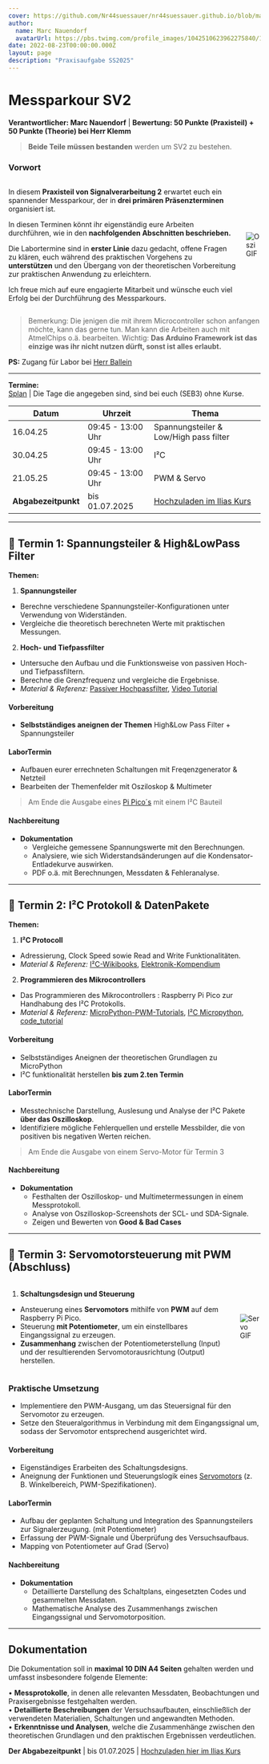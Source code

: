 ```yaml
---
cover: https://github.com/Nr44suessauer/nr44suessauer.github.io/blob/main/nuxt-app/assets/pictures/schaltungen/oszi.jpg?raw=true
author:
  name: Marc Nauendorf
  avatarUrl: https://pbs.twimg.com/profile_images/1042510623962275840/1Iw_Mvud_400x400.jpg
date: 2022-08-23T00:00:00.000Z
layout: page
description: "Praxisaufgabe SS2025"
---
```


# Messparkour SV2

**Verantwortlicher: Marc Nauendorf** | **Bewertung: 50 Punkte (Praxisteil) + 50 Punkte (Theorie) bei Herr Klemm**  

<blockquote>
  <p><strong>Beide Teile müssen bestanden</strong> werden um SV2 zu bestehen.</p>
</blockquote>

### **Vorwort**

<div style="display: flex; align-items: center; gap: 20px;">
<div>

In diesem **Praxisteil von Signalverarbeitung 2** erwartet euch ein spannender Messparkour, der in **drei primären Präsenzterminen** organisiert ist.

In diesen Terminen könnt ihr eigenständig eure Arbeiten durchführen, wie in den **nachfolgenden Abschnitten beschrieben.**

Die Labortermine sind in **erster Linie** dazu gedacht, offene Fragen zu klären, euch während des praktischen Vorgehens zu **unterstützen** und den Übergang von der theoretischen Vorbereitung zur praktischen Anwendung zu erleichtern.

Ich freue mich auf eure engagierte Mitarbeit und wünsche euch viel Erfolg bei der Durchführung des Messparkours.

</div>
<div>

![Oszi GIF](https://github.com/Nr44suessauer/nr44suessauer.github.io/blob/main/nuxt-app/assets/pictures/gif/oszi.gif?raw=true)

</div>
</div>


<blockquote>
  <p>Bemerkung: Die jenigen die mit ihrem Microcontroller schon anfangen möchte, kann das gerne tun. Man kann die Arbeiten auch mit AtmelChips o.ä. bearbeiten. Wichtig: <strong>Das Arduino Framework ist das einzige was ihr nicht nutzen dürft, sonst ist alles erlaubt.</strong></p>
</blockquote>

**PS:** Zugang für Labor bei [Herr Ballein](https://www.hs-heilbronn.de/de/martin.ballein)

---

**Termine:** \
[Splan](https://splan.hs-heilbronn.de/) | Die Tage die angegeben sind, sind bei euch (SEB3) ohne Kurse.

| Datum               | Uhrzeit           | Thema                                                                     |
|---------------------|-------------------|---------------------------------------------------------------------------|
| 16.04.25            | 09:45 - 13:00 Uhr | Spannungsteiler & Low/High pass filter                                    |
| 30.04.25            | 09:45 - 13:00 Uhr | I²C                                                                       |
| 21.05.25            | 09:45 - 13:00 Uhr | PWM & Servo                                                               |
| **Abgabezeitpunkt** | bis 01.07.2025 | [Hochzuladen im Ilias Kurs](https://ilias.hs-heilbronn.de/ilias.php?baseClass=ilrepositorygui&cmdNode=yc:ni&cmdClass=ilObjFolderGUI&ref_id=918744) |

---

## 📅 **Termin 1: Spannungsteiler & High&LowPass Filter** 

**Themen:**
1. **Spannungsteiler**
  - Berechne verschiedene Spannungsteiler-Konfigurationen unter Verwendung von Widerständen.
  - Vergleiche die theoretisch berechneten Werte mit praktischen Messungen.

2. **Hoch- und Tiefpassfilter**
  - Untersuche den Aufbau und die Funktionsweise von passiven Hoch- und Tiefpassfiltern.
  - Berechne die Grenzfrequenz und vergleiche die Ergebnisse.
  - *Material & Referenz:* [Passiver Hochpassfilter](https://www.electronics-tutorials.ws/de/filtern/passiver-hochpassfilter.html), [Video Tutorial](https://www.youtube.com/watch?v=lagfhNjMuQM)
 
#### **Vorbereitung**
- **Selbstständiges aneignen der Themen** High&Low Pass Filter + Spannungsteiler

#### **LaborTermin**
- Aufbauen eurer errechneten Schaltungen mit Freqenzgenerator & Netzteil
- Bearbeiten der Themenfelder mit Osziloskop & Multimeter

<blockquote>
  <p>Am Ende die Ausgabe eines <a href="https://www.raspberrypi.com/documentation/microcontrollers/pico-series.html#pico-1-technical-specification">Pi Pico´s</a> mit einem I²C Bauteil</p>
</blockquote>

#### **Nachbereitung**  
- **Dokumentation**  
   - Vergleiche gemessene Spannungswerte mit den Berechnungen.  
   - Analysiere, wie sich Widerstandsänderungen auf die Kondensator-Entladekurve auswirken.  
   - PDF o.ä. mit Berechnungen, Messdaten & Fehleranalyse.  

---

## 📅 **Termin 2: I²C Protokoll & DatenPakete**

**Themen:**
1. **I²C Protocoll**
  -  Adressierung, Clock Speed sowie Read and Write Funktionalitäten.
  - *Material & Referenz:* [I²C-Wikibooks](https://de.wikibooks.org/wiki/C-Programmierung_mit_AVR-GCC/_I2C), [Elektronik-Kompendium](https://www.elektronik-kompendium.de/sites/raspberry-pi/2612271.htm)

2. **Programmieren des Mikrocontrollers**
  - Das Programmieren des Mikrocontrollers : Raspberry Pi Pico zur Handhabung des I²C Protokolls.
  - *Material & Referenz:* [MicroPython-PWM-Tutorials](https://docs.micropython.org/en/latest/rp2/quickref.html#pwm), [I²C Micropython](https://www.elektronik-kompendium.de/sites/raspberry-pi/2612271.htm), [code_tutorial](https://www.youtube.com/watch?v=092xFEmAS98)

#### **Vorbereitung**
- Selbstständiges Aneignen der theoretischen Grundlagen zu MicroPython 
- I²C funktionalität herstellen **bis zum 2.ten Termin**

#### **LaborTermin**
- Messtechnische Darstellung, Auslesung und Analyse der I²C Pakete **über das Oszilloskop**.
- Identifiziere mögliche Fehlerquellen und erstelle Messbilder, die von positiven bis negativen Werten reichen.

<blockquote>
  <p>Am Ende die Ausgabe von einem Servo-Motor für Termin 3</p>
</blockquote>

#### **Nachbereitung**
- **Dokumentation**
  - Festhalten der Oszilloskop- und Multimetermessungen in einem Messprotokoll.
  - Analyse von Oszilloskop-Screenshots der SCL- und SDA-Signale.
  - Zeigen und Bewerten von **Good & Bad Cases**

---

## 📅 **Termin 3: Servomotorsteuerung mit PWM (Abschluss)**

<div style="display: flex; align-items: center; gap: 20px;">
<div>

1. **Schaltungsdesign und Steuerung**
  - Ansteuerung eines **Servomotors** mithilfe von **PWM** auf dem Raspberry Pi Pico.
  - Steuerung **mit Potentiometer**, um ein einstellbares Eingangssignal zu erzeugen.
  - **Zusammenhang** zwischen der Potentiometerstellung (Input) und der resultierenden Servomotorausrichtung (Output) herstellen.

</div>
<div>

![Servo GIF](https://github.com/Nr44suessauer/nr44suessauer.github.io/blob/main/nuxt-app/assets/pictures/gif/servo.gif?raw=true)

</div>
</div>

### **Praktische Umsetzung**
- Implementiere den PWM-Ausgang, um das Steuersignal für den Servomotor zu erzeugen.
- Setze den Steueralgorithmus in Verbindung mit dem Eingangssignal um, sodass der Servomotor entsprechend ausgerichtet wird.

#### **Vorbereitung**
- Eigenständiges Erarbeiten des Schaltungsdesigns.
- Aneignung der Funktionen und Steuerungslogik eines [Servomotors](https://www.upesy.com/blogs/tutorials/esp32-servo-motor-sg90-on-micropython) (z. B. Winkelbereich, PWM-Spezifikationen).

#### **LaborTermin**
- Aufbau der geplanten Schaltung und Integration des Spannungsteilers zur Signalerzeugung. (mit Potentiometer)
- Erfassung der PWM-Signale und Überprüfung des Versuchsaufbaus.
- Mapping von Potentiometer auf Grad (Servo)

#### **Nachbereitung**
- **Dokumentation**
  - Detaillierte Darstellung des Schaltplans, eingesetzten Codes und gesammelten Messdaten.
  - Mathematische Analyse des Zusammenhangs zwischen Eingangssignal und Servomotorposition.

---

## **Dokumentation**
Die Dokumentation soll in **maximal 10 DIN A4 Seiten** gehalten werden und umfasst insbesondere folgende Elemente:

• **Messprotokolle**, in denen alle relevanten Messdaten, Beobachtungen und Praxisergebnisse festgehalten werden.  
• **Detaillierte Beschreibungen** der Versuchsaufbauten, einschließlich der verwendeten Materialien, Schaltungen und angewandten Methoden.  
• **Erkenntnisse und Analysen**, welche die Zusammenhänge zwischen den theoretischen Grundlagen und den praktischen Ergebnissen verdeutlichen.

**Der Abgabezeitpunkt** | bis 01.07.2025 | [Hochzuladen hier im Ilias Kurs](https://ilias.hs-heilbronn.de/ilias.php?baseClass=ilrepositorygui&cmdNode=yc:ni&cmdClass=ilObjFolderGUI&ref_id=918744)